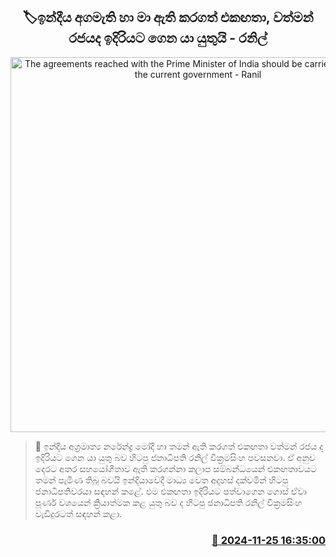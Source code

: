 <p align='center'><b><h2 align='center' title='The agreements reached with the Prime Minister of India should be carried forward by the current government - Ranil'>🏷ඉන්දීය අගමැති හා මා ඇති කරගත් එකඟතා, වත්මන් රජයද ඉදිරියට ගෙන යා යුතුයි - රනිල්</h2></b></p>
<p align='center'><img src='https://helakuru.sgp1.cdn.digitaloceanspaces.com/esana/images/lib/ranil-dw.jpg' width='600' alt='The agreements reached with the Prime Minister of India should be carried forward by the current government - Ranil'></p>

>📝 ඉන්දීය අග්‍රමාත්‍ය නරේන්ද්‍ර මෝදි හා තමන් ඇති කරගත් එකඟතා වත්මන් රජය ද ඉදිරියට ගෙන යා යුතු බව හිටපු ජනාධිපති රනිල් වික්‍රමසිංහ පවසනවා.
ඒ අනුව දෙරට අතර සහයෝගීතාව ඇති කරගන්නා කලාප සම්බන්ධයෙන් එකඟතාවයට තමන් පැමිණ තිබූ බවයි ඉන්දියාවේදී මාධ්‍ය වෙත අදහස් දක්වමින් හිටපු ජනාධිපතිවරයා සඳහන් කළේ.
එම එකඟතා ඉදිරියට පත්වාගෙන ගොස් ඒවා පූර්ණ වශයෙන් ක්‍රියාත්මක කළ යුතු බව ද හිටපු ජනාධිපති රනිල් වික්‍රමසිංහ වැඩිදුරටත් සඳහන් කළා.


<h3 align='right'><a href='https://www.helakuru.lk/esana/p/105422/'>📅 2024-11-25 16:35:00</a></h3>
